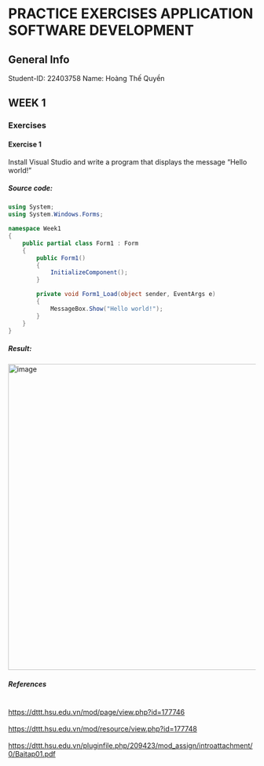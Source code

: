 # PRACTICE EXERCISES APPLICATION SOFTWARE DEVELOPMENT
## General Info

Student-ID: 22403758
Name: Hoàng Thế Quyền

## WEEK 1
### Exercises
#### Exercise 1
Install Visual Studio and write a program that displays the message “Hello
world!”
##### Source code:
```csharp
using System;
using System.Windows.Forms;

namespace Week1
{
    public partial class Form1 : Form
    {
        public Form1()
        {
            InitializeComponent();
        }

        private void Form1_Load(object sender, EventArgs e)
        {
            MessageBox.Show("Hello world!");
        }
    }
}
```

##### Result:
<img width="832" height="622" alt="image" src="https://github.com/user-attachments/assets/18570414-c9d4-4513-839c-358c7c868bbb" />

##### References
<br> https://dttt.hsu.edu.vn/mod/page/view.php?id=177746  </br>
<br> https://dttt.hsu.edu.vn/mod/resource/view.php?id=177748 </br>
<br> https://dttt.hsu.edu.vn/pluginfile.php/209423/mod_assign/introattachment/0/Baitap01.pdf <br>
